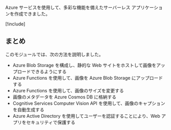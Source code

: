 Azure サービスを使用して、多彩な機能を備えたサーバーレス アプリケーションを作成できました。

[!include[](../../../includes/azure-sandbox-cleanup.md)]

## <a name="summary"></a>まとめ

このモジュールでは、次の方法を説明しました。

- Azure Blob Storage を構成し、静的な Web サイトをホストして画像をアップロードできるようにする
- Azure Functions を使用して、画像を Azure Blob Storage にアップロードする
- Azure Functions を使用して、画像のサイズを変更する
- 画像のメタデータを Azure Cosmos DB に格納する
- Cognitive Services Computer Vision API を使用して、画像のキャプションを自動生成する
- Azure Active Directory を使用してユーザーを認証することにより、Web アプリをセキュリティで保護する
